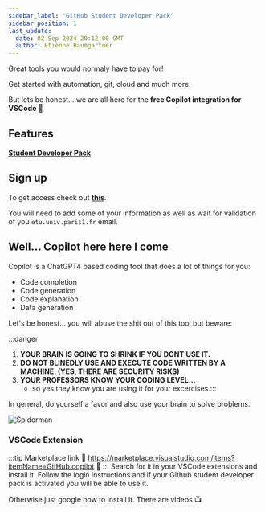 ```yaml
---
sidebar_label: "GitHub Student Developer Pack"
sidebar_position: 1
last_update:
  date: 02 Sep 2024 20:12:00 GMT
  author: Etienne Baumgartner
---
```


Great tools you would normaly have to pay for!

Get started with automation, git, cloud and much more.

But lets be honest... we are all here for the **free Copilot integration for VSCode** :rotating_light:

<!-- truncate -->

## Features

**[Student Developer Pack](https://education.github.com/pack)**

## Sign up

To get access check out **[this](https://education.github.com/discount_requests/application?type=student)**.

You will need to add some of your information as well as wait for validation of you `etu.univ.paris1.fr` email.

## Well... Copilot here here I come
Copilot is a ChatGPT4 based coding tool that does a lot of things for you: 
- Code completion
- Code generation
- Code explanation
- Data generation

Let's be honest... you will abuse the shit out of this tool but beware: 

:::danger 
1) **YOUR BRAIN IS GOING TO SHRINK IF YOU DONT USE IT.** 
2) **DO NOT BLINEDLY USE AND EXECUTE CODE WRITTEN BY A MACHINE. (YES, THERE ARE SECURITY RISKS)**
3) **YOUR PROFESSORS KNOW YOUR CODING LEVEL...**
    - so yes they know you are using it for your excercises
:::

In general, do yourself a favor and also use your brain to solve problems. 

![Spiderman](https://i.giphy.com/media/v1.Y2lkPTc5MGI3NjExOGt4ZWRmNGM2Nmdoa3V1YXdsMXhmMmE5azl0d3o4eXR0eTE3cHJxcyZlcD12MV9pbnRlcm5hbF9naWZfYnlfaWQmY3Q9Zw/MCZ39lz83o5lC/giphy.gif)

### VSCode Extension
:::tip Marketplace link
:tada: https://marketplace.visualstudio.com/items?itemName=GitHub.copilot :tada:
:::
Search for it in your VSCode extensions and install it.
Follow the login instructions and if your Github student developer pack is activated you will be able to use it.

Otherwise just google how to install it. There are videos :tv:


